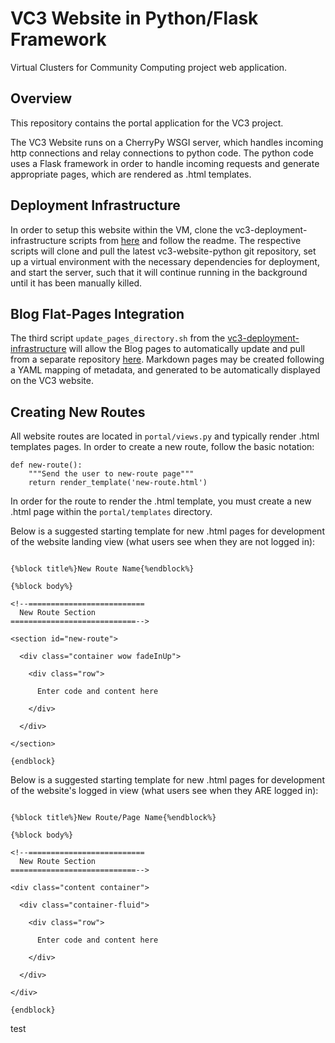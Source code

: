 # VC3 Website in Python/Flask Framework
Virtual Clusters for Community Computing project web application.

## Overview
This repository contains the portal application for the VC3 project.

The VC3 Website runs on a CherryPy WSGI server, which handles incoming http connections and relay connections to python code. The python code uses a Flask framework in order to handle incoming requests and generate appropriate pages, which are rendered as .html templates.

## Deployment Infrastructure
In order to setup this website within the VM, clone the vc3-deployment-infrastructure scripts from [here](https://github.com/vc3-project/vc3-deployment-infrastructure) and follow the readme. The respective scripts will clone and pull the latest vc3-website-python git repository, set up a virtual environment with the necessary dependencies for deployment, and start the server, such that it will continue running in the background until it has been manually killed.

## Blog Flat-Pages Integration
The third script `update_pages_directory.sh` from the [vc3-deployment-infrastructure](https://github.com/vc3-project/vc3-deployment-infrastructure) will allow the Blog pages to automatically update and pull from a separate repository [here](https://github.com/vc3-project/vc3-flatpages). Markdown pages may be created following a YAML mapping of metadata, and generated to be automatically displayed on the VC3 website.

## Creating New Routes
All website routes are located in `portal/views.py` and typically render .html templates pages. In order to create a new route, follow the basic notation:


```@app.route('/new-route', methods=['GET', 'POST'])
def new-route():
    """Send the user to new-route page"""
    return render_template('new-route.html')
```

In order for the route to render the .html template, you must create a new .html page within the `portal/templates` directory.

Below is a suggested starting template for new .html pages for development of the website landing view (what users see when they are not logged in):

```{%extends "base.html"%}

{%block title%}New Route Name{%endblock%}

{%block body%}

<!--==========================
  New Route Section
============================-->

<section id="new-route">

  <div class="container wow fadeInUp">

    <div class="row">

      Enter code and content here

    </div>

  </div>

</section>

{endblock}
```

Below is a suggested starting template for new .html pages for development of the website's logged in view (what users see when they ARE logged in):

```{%extends "loginbase.html"%}

{%block title%}New Route/Page Name{%endblock%}

{%block body%}

<!--==========================
  New Route Section
============================-->

<div class="content container">

  <div class="container-fluid">

    <div class="row">

      Enter code and content here

    </div>

  </div>

</div>

{endblock}
```

test

